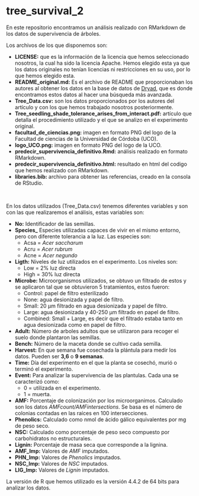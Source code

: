 # tree_survival_2

En este repositorio encontramos un análisis realizado con RMarkdown de los datos de supervivencia de árboles.  

Los archivos de los que disponemos son:

+ **LICENSE:** que es la información de la licencia que hemos seleccionado nosotros, la cual ha sido la licencia Apache. Hemos elegido esta ya que los datos originales no tenían licencias ni restricciones en su uso, por lo que hemos elegido esta.
+ **README_original.md:** Es el archivo de README que proporcionaban los autores al obtener los datos en la base de datos de [Dryad](https://datadryad.org/stash/dataset/doi:10.5061/dryad.7d7wm380b#usage), que es donde encontramos estos datos al hacer una búsqueda más avanzada.
+ **Tree_Data.csv:** son los datos proporcionados por los autores del artículo y con los que hemos trabajado nosotros posteriormente.
+ **Tree_seedling_shade_tolerance_arises_from_interact.pdf:** artículo que detalla el procedimiento utilizado y el que se analizo en el experimento original.
+ **facultad_de_ciencias.png:** imagen en formato PNG del logo de la Facultad de ciencias de la Universidad de Córdoba (UCO).
+ **logo_UCO.png:** imagen en formato PNG del logo de la UCO.
+ **predecir_supervivencia_definitivo.Rmd:** análisis realizado en formato RMarkdown.
+ **predecir_supervivencia_definitivo.html:** resultado en html del codigo que hemos realizado con RMarkdown.
+ **libraries.bib:** archivo para obtener las referencias, creado en la consola de RStudio.

<br>

En los datos utilizados (Tree_Data.csv) tenemos diferentes variables y son con las que realizaremos el análisis, estas variables son:

+ **No:** Identificador de las semillas.
+ **Species_** Especies utilizadas capaces de vivir en el mismo entorno, pero con diferente tolerancia a la luz. Las especies son:
  - Acsa = *Acer saccharum*
  - Acru = *Acer rubrum*
  - Acne = *Acer negundo*
+ **Ligth:** Niveles de luz utilizados en el experimento. Los niveles son:
  - Low = 2% luz directa
  - High = 30% luz directa
+ **Microbe:** Microorganismos utilizados, se obtuvo un filtrado de estos y se aplicaron tal que se obtuvieron 5 tratamientos, estos fueron:
  - Control: papel de filtro esterilizado
  - None: agua desionizada y papel de filtro.
  - Small: 20 µm filtrado en agua desionizada y papel de filtro.
  - Large: agua desionizada y 40-250 µm filtrado en papel de filtro.
  - Combined: Small + Large, es decir que el filtrado estaba tanto en agua desionizada como en papel de filtro.
+ **Adult:** Número de arboles adultos que se utilizaron para recoger el suelo donde plantaron las semillas.
+ **Bench:** Número de la maceta donde se cultivo cada semilla.
+ **Harvest:** En que semana fue cosechada la plántula para medir los datos. Pueden ser **3,6** o **9 semanas**.
+ **Time:** Día del experimento en el que la planta se cosechó, murió o terminó el experimento.
+ **Event:** Para analizar la supervivencia de las plantulas. Cada una se caracterizó como:
  - 0 = utilizada en el experimento.
  - 1 = muerta.
+ **AMF:** Porcentaje de colonización por los microorganimos. Calculado son los datos *AMFcount/AMFintersections*. Se basa es el número de colonias contadas en las raíces en 100 intersecciones.
+ **Phenolics:** Calculado como nmol de ácido gálico equivalentes por mg de peso seco.
+ **NSC:** Calculado como porcentaje de peso seco compuesto por carbohidratos no estructurales.
+ **Lignin:** Porcentaje de masa seca que corresponde a la lignina.
+ **AMF\_Imp:** Valores de *AMF* imputados.
+ **PHN\_Imp:** Valores de *Phenolics* imputados.
+ **NSC\_Imp:** Valores de *NSC* imputados.
+ **LIG\_Imp:** Valores de *Lignin* imputados.








La versión de R que hemos utilizado es la versión 4.4.2 de 64 bits para analizar los datos.
